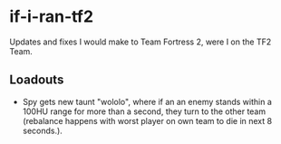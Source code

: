 # if-i-ran-tf2

Updates and fixes I would make to Team Fortress 2, were I on the TF2 Team.

## Loadouts

- Spy gets new taunt "wololo", where if an an enemy stands within a 100HU range for more than a second, they turn to the other team (rebalance happens with worst player on own team to die in next 8 seconds.).
